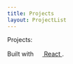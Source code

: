 ```yaml
---
title: Projects
layout: ProjectList
---
```


Projects:


Built with
<a href="https://facebook.github.io/react/">
  <img alt="" src="assets/react.svg" width="16" height="16" />
  React
</a>.
